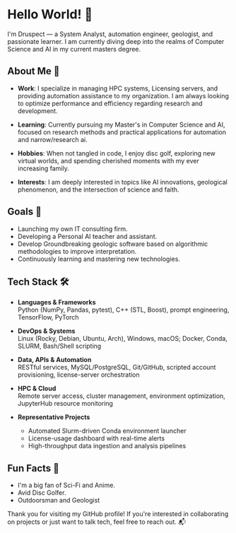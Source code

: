 # Hello World! 👋

I'm Druspect — a System Analyst, automation engineer, geologist, and passionate learner. I am currently diving deep into the realms of Computer Science and AI in my current masters degree.

## About Me 🚀

- **Work**: I specialize in managing HPC systems, Licensing servers, and providing automation assistance to my organization. I am always looking to optimize performance and efficiency regarding research and development.
  
- **Learning**: Currently pursuing my Master's in Computer Science and AI, focused on research methods and practical applications for automation and narrow/research ai.
  
- **Hobbies**: When not tangled in code, I enjoy disc golf, exploring new virtual worlds, and spending cherished moments with my ever increasing family.
  
- **Interests**: I am deeply interested in topics like AI innovations, geological phenomenon, and the intersection of science and faith.

## Goals 🎯

- Launching my own IT consulting firm.
- Developing a Personal AI teacher and assistant.
- Develop Groundbreaking geologic software based on algorithmic methodologies to improve interpretation.
- Continuously learning and mastering new technologies.

## Tech Stack 🛠️

- **Languages & Frameworks**  
  Python (NumPy, Pandas, pytest), C++ (STL, Boost), prompt engineering, TensorFlow, PyTorch

- **DevOps & Systems**  
  Linux (Rocky, Debian, Ubuntu, Arch), Windows, macOS; Docker, Conda, SLURM, Bash/Shell scripting

- **Data, APIs & Automation**  
  RESTful services, MySQL/PostgreSQL, Git/GitHub, scripted account provisioning, license-server orchestration

- **HPC & Cloud**  
  Remote server access, cluster management, environment optimization, JupyterHub resource monitoring

- **Representative Projects**  
  - Automated Slurm-driven Conda environment launcher  
  - License-usage dashboard with real-time alerts  
  - High-throughput data ingestion and analysis pipelines  

## Fun Facts 🌟

- I'm a big fan of Sci-Fi and Anime.
- Avid Disc Golfer.
- Outdoorsman and Geologist


Thank you for visiting my GitHub profile! If you're interested in collaborating on projects or just want to talk tech, feel free to reach out. 📬
